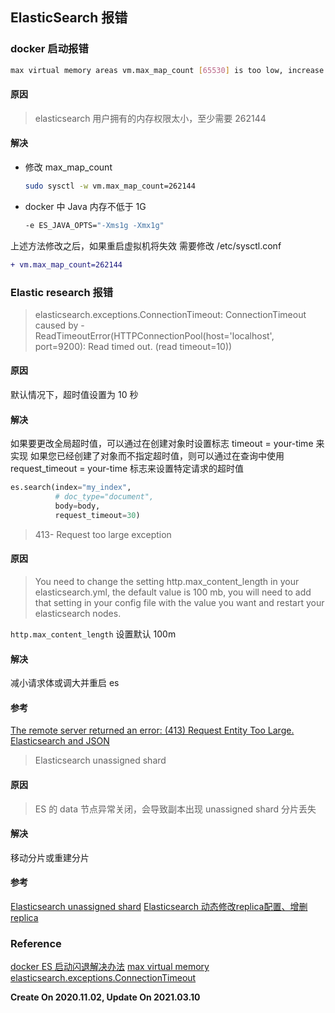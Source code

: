 ## ElasticSearch 报错

### docker 启动报错

```bash
max virtual memory areas vm.max_map_count [65530] is too low, increase to at least [262144]
```

#### 原因

> elasticsearch 用户拥有的内存权限太小，至少需要 262144

#### 解决

- 修改 max_map_count
  ```bash
  sudo sysctl -w vm.max_map_count=262144
  ```
- docker 中 Java 内存不低于 1G

  ```dockerfile
  -e ES_JAVA_OPTS="-Xms1g -Xmx1g"
  ```

上述方法修改之后，如果重启虚拟机将失效
需要修改 /etc/sysctl.conf

```diff
+ vm.max_map_count=262144
```

### Elastic research 报错

> elasticsearch.exceptions.ConnectionTimeout: ConnectionTimeout caused by - ReadTimeoutError(HTTPConnectionPool(host='localhost', port=9200): Read timed out. (read timeout=10))

#### 原因

默认情况下，超时值设置为 10 秒

#### 解决

如果要更改全局超时值，可以通过在创建对象时设置标志 timeout = your-time 来实现
如果您已经创建了对象而不指定超时值，则可以通过在查询中使用 request_timeout = your-time 标志来设置特定请求的超时值

```python
es.search(index="my_index",
          # doc_type="document",
          body=body,
          request_timeout=30)
```

> 413- Request too large exception

#### 原因

> You need to change the setting http.max_content_length in your elasticsearch.yml, the default value is 100 mb, you will need to add that setting in your config file with the value you want and restart your elasticsearch nodes.

`http.max_content_length` 设置默认 100m

#### 解决

减小请求体或调大并重启 es

#### 参考

[The remote server returned an error: (413) Request Entity Too Large. Elasticsearch and JSON](https://stackoverflow.com/questions/58490210)

> Elasticsearch unassigned shard

#### 原因

> ES 的 data 节点异常关闭，会导致副本出现 unassigned shard
> 分片丢失

#### 解决

移动分片或重建分片

#### 参考

[Elasticsearch unassigned shard](https://www.jianshu.com/p/288ef58f5511)
[Elasticsearch 动态修改replica配置、增删replica](https://www.cnblogs.com/oceanking/p/5473396.html)

### Reference

[docker ES 启动闪退解决办法](https://blog.csdn.net/tl1242616458/article/details/105602361/)
[max virtual memory](https://www.cnblogs.com/yidiandhappy/p/7714489.html)
[elasticsearch.exceptions.ConnectionTimeout](https://blog.csdn.net/guyu1003/article/details/103584871)

**Create On 2020.11.02, Update On 2021.03.10**
